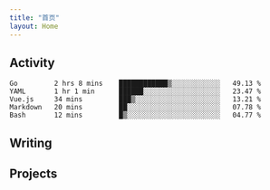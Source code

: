 ```yaml
---
title: "首页"
layout: Home
---
```


## Activity
<!--START_SECTION:waka-->
```text
Go         2 hrs 8 mins    ████████████▒░░░░░░░░░░░░   49.13 % 
YAML       1 hr 1 min      ██████░░░░░░░░░░░░░░░░░░░   23.47 % 
Vue.js     34 mins         ███▒░░░░░░░░░░░░░░░░░░░░░   13.21 % 
Markdown   20 mins         ██░░░░░░░░░░░░░░░░░░░░░░░   07.78 % 
Bash       12 mins         █▒░░░░░░░░░░░░░░░░░░░░░░░   04.77 % 
```
<!--END_SECTION:waka-->

## Writing
<PindedPosts />

## Projects
<Projects />
